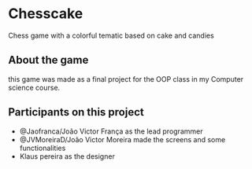 # Chesscake
Chess game with a colorful tematic based on cake and candies

## About the game
this game was made as a final project for the OOP class in my Computer science course. 

## Participants on this project
- @Jaofranca/João Victor França as the lead programmer
- @JVMoreiraD/João Victor Moreira made the screens and some functionalities
- Klaus pereira as the designer 
